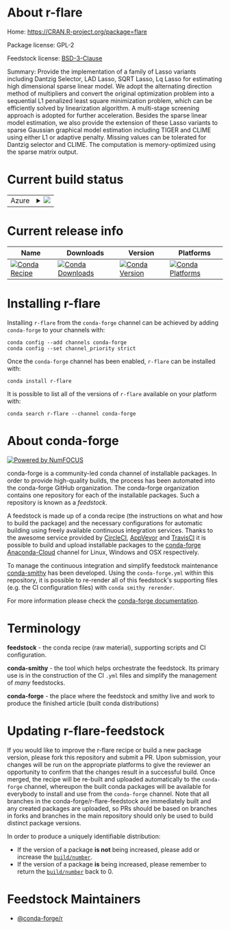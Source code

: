 About r-flare
=============

Home: https://CRAN.R-project.org/package=flare

Package license: GPL-2

Feedstock license: [BSD-3-Clause](https://github.com/conda-forge/r-flare-feedstock/blob/master/LICENSE.txt)

Summary: Provide the implementation of a family of Lasso variants including Dantzig Selector, LAD Lasso, SQRT Lasso, Lq Lasso for estimating high dimensional sparse linear model. We adopt the alternating direction method of multipliers and convert the original optimization problem into a sequential L1 penalized least square minimization problem, which can be efficiently solved by linearization algorithm. A multi-stage screening approach is adopted for further acceleration. Besides the sparse linear model estimation, we also provide the extension of these Lasso variants to sparse Gaussian graphical model estimation including TIGER and CLIME using either L1 or adaptive penalty. Missing values can be tolerated for Dantzig selector and CLIME. The computation is memory-optimized using the sparse matrix output. 

Current build status
====================


<table>
    
  <tr>
    <td>Azure</td>
    <td>
      <details>
        <summary>
          <a href="https://dev.azure.com/conda-forge/feedstock-builds/_build/latest?definitionId=2435&branchName=master">
            <img src="https://dev.azure.com/conda-forge/feedstock-builds/_apis/build/status/r-flare-feedstock?branchName=master">
          </a>
        </summary>
        <table>
          <thead><tr><th>Variant</th><th>Status</th></tr></thead>
          <tbody><tr>
              <td>linux_64_r_base4.0</td>
              <td>
                <a href="https://dev.azure.com/conda-forge/feedstock-builds/_build/latest?definitionId=2435&branchName=master">
                  <img src="https://dev.azure.com/conda-forge/feedstock-builds/_apis/build/status/r-flare-feedstock?branchName=master&jobName=linux&configuration=linux_64_r_base4.0" alt="variant">
                </a>
              </td>
            </tr><tr>
              <td>linux_64_r_base4.1</td>
              <td>
                <a href="https://dev.azure.com/conda-forge/feedstock-builds/_build/latest?definitionId=2435&branchName=master">
                  <img src="https://dev.azure.com/conda-forge/feedstock-builds/_apis/build/status/r-flare-feedstock?branchName=master&jobName=linux&configuration=linux_64_r_base4.1" alt="variant">
                </a>
              </td>
            </tr><tr>
              <td>osx_64_r_base4.0</td>
              <td>
                <a href="https://dev.azure.com/conda-forge/feedstock-builds/_build/latest?definitionId=2435&branchName=master">
                  <img src="https://dev.azure.com/conda-forge/feedstock-builds/_apis/build/status/r-flare-feedstock?branchName=master&jobName=osx&configuration=osx_64_r_base4.0" alt="variant">
                </a>
              </td>
            </tr><tr>
              <td>osx_64_r_base4.1</td>
              <td>
                <a href="https://dev.azure.com/conda-forge/feedstock-builds/_build/latest?definitionId=2435&branchName=master">
                  <img src="https://dev.azure.com/conda-forge/feedstock-builds/_apis/build/status/r-flare-feedstock?branchName=master&jobName=osx&configuration=osx_64_r_base4.1" alt="variant">
                </a>
              </td>
            </tr><tr>
              <td>win_64_r_base4.0</td>
              <td>
                <a href="https://dev.azure.com/conda-forge/feedstock-builds/_build/latest?definitionId=2435&branchName=master">
                  <img src="https://dev.azure.com/conda-forge/feedstock-builds/_apis/build/status/r-flare-feedstock?branchName=master&jobName=win&configuration=win_64_r_base4.0" alt="variant">
                </a>
              </td>
            </tr><tr>
              <td>win_64_r_base4.1</td>
              <td>
                <a href="https://dev.azure.com/conda-forge/feedstock-builds/_build/latest?definitionId=2435&branchName=master">
                  <img src="https://dev.azure.com/conda-forge/feedstock-builds/_apis/build/status/r-flare-feedstock?branchName=master&jobName=win&configuration=win_64_r_base4.1" alt="variant">
                </a>
              </td>
            </tr>
          </tbody>
        </table>
      </details>
    </td>
  </tr>
</table>

Current release info
====================

| Name | Downloads | Version | Platforms |
| --- | --- | --- | --- |
| [![Conda Recipe](https://img.shields.io/badge/recipe-r--flare-green.svg)](https://anaconda.org/conda-forge/r-flare) | [![Conda Downloads](https://img.shields.io/conda/dn/conda-forge/r-flare.svg)](https://anaconda.org/conda-forge/r-flare) | [![Conda Version](https://img.shields.io/conda/vn/conda-forge/r-flare.svg)](https://anaconda.org/conda-forge/r-flare) | [![Conda Platforms](https://img.shields.io/conda/pn/conda-forge/r-flare.svg)](https://anaconda.org/conda-forge/r-flare) |

Installing r-flare
==================

Installing `r-flare` from the `conda-forge` channel can be achieved by adding `conda-forge` to your channels with:

```
conda config --add channels conda-forge
conda config --set channel_priority strict
```

Once the `conda-forge` channel has been enabled, `r-flare` can be installed with:

```
conda install r-flare
```

It is possible to list all of the versions of `r-flare` available on your platform with:

```
conda search r-flare --channel conda-forge
```


About conda-forge
=================

[![Powered by NumFOCUS](https://img.shields.io/badge/powered%20by-NumFOCUS-orange.svg?style=flat&colorA=E1523D&colorB=007D8A)](http://numfocus.org)

conda-forge is a community-led conda channel of installable packages.
In order to provide high-quality builds, the process has been automated into the
conda-forge GitHub organization. The conda-forge organization contains one repository
for each of the installable packages. Such a repository is known as a *feedstock*.

A feedstock is made up of a conda recipe (the instructions on what and how to build
the package) and the necessary configurations for automatic building using freely
available continuous integration services. Thanks to the awesome service provided by
[CircleCI](https://circleci.com/), [AppVeyor](https://www.appveyor.com/)
and [TravisCI](https://travis-ci.com/) it is possible to build and upload installable
packages to the [conda-forge](https://anaconda.org/conda-forge)
[Anaconda-Cloud](https://anaconda.org/) channel for Linux, Windows and OSX respectively.

To manage the continuous integration and simplify feedstock maintenance
[conda-smithy](https://github.com/conda-forge/conda-smithy) has been developed.
Using the ``conda-forge.yml`` within this repository, it is possible to re-render all of
this feedstock's supporting files (e.g. the CI configuration files) with ``conda smithy rerender``.

For more information please check the [conda-forge documentation](https://conda-forge.org/docs/).

Terminology
===========

**feedstock** - the conda recipe (raw material), supporting scripts and CI configuration.

**conda-smithy** - the tool which helps orchestrate the feedstock.
                   Its primary use is in the construction of the CI ``.yml`` files
                   and simplify the management of *many* feedstocks.

**conda-forge** - the place where the feedstock and smithy live and work to
                  produce the finished article (built conda distributions)


Updating r-flare-feedstock
==========================

If you would like to improve the r-flare recipe or build a new
package version, please fork this repository and submit a PR. Upon submission,
your changes will be run on the appropriate platforms to give the reviewer an
opportunity to confirm that the changes result in a successful build. Once
merged, the recipe will be re-built and uploaded automatically to the
`conda-forge` channel, whereupon the built conda packages will be available for
everybody to install and use from the `conda-forge` channel.
Note that all branches in the conda-forge/r-flare-feedstock are
immediately built and any created packages are uploaded, so PRs should be based
on branches in forks and branches in the main repository should only be used to
build distinct package versions.

In order to produce a uniquely identifiable distribution:
 * If the version of a package **is not** being increased, please add or increase
   the [``build/number``](https://docs.conda.io/projects/conda-build/en/latest/resources/define-metadata.html#build-number-and-string).
 * If the version of a package **is** being increased, please remember to return
   the [``build/number``](https://docs.conda.io/projects/conda-build/en/latest/resources/define-metadata.html#build-number-and-string)
   back to 0.

Feedstock Maintainers
=====================

* [@conda-forge/r](https://github.com/conda-forge/r/)


